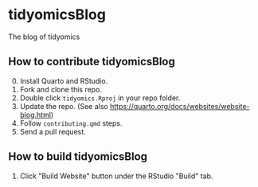 # tidyomicsBlog
The blog of tidyomics

## How to contribute tidyomicsBlog

0. Install Quarto and RStudio.
1. Fork and clone this repo.
2. Double click `tidyomics.Rproj` in your repo folder.
3. Update the repo. (See also https://quarto.org/docs/websites/website-blog.html)
4. Follow `contributing.qmd` steps.
4. Send a pull request.

## How to build tidyomicsBlog

1. Click "Build Website" button under the RStudio "Build" tab.
